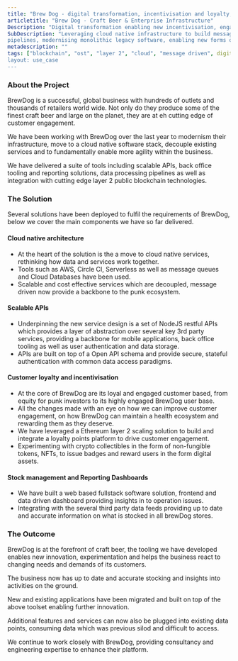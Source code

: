 ```yaml
---
title: "Brew Dog - digital transformation, incentivisation and loyalty, sprinkles of Blockchain"
articletitle: "Brew Dog - Craft Beer & Enterprise Infrastructure"
Description: "Digital transformation enabling new incentivisation, engagement and loyalty mechanisms"
SubDescription: "Leveraging cloud native infrastructure to build message driven data processing 
pipelines, modernising monolithic legacy software, enabling new forms of customer engagement and incentivisation"
metadescription: ""
tags: ["blockchain", "ost", "layer 2", "cloud", "message driven", digital transformation", "scaling", "incentivisation", "engagement"]
layout: use_case
---
```


### About the Project

BrewDog is a successful, global business with hundreds of outlets and thousands of retailers world wide.
Not only do they produce some of the finest craft beer and large on the planet, they are at eh cutting edge of customer engagement. 

We have been working with BrewDog over the last year to modernism their infrastructure, move to a cloud native software stack,
 decouple existing services and to fundamentally enable more agility within the business.  

We have delivered a suite of tools including scalable APIs, back office tooling and reporting solutions, data processing 
pipelines as well as integration with cutting edge layer 2 public blockchain technologies. 

### The Solution

Several solutions have been deployed to fulfil the requirements of BrewDog, below we cover the main components we have so far delivered. 

#### Cloud native architecture

* At the heart of the solution is the a move to cloud native services, rethinking how data and services work together.
* Tools such as AWS, Circle CI, Serverless as well as message queues and Cloud Databases have been used.
* Scalable and cost effective services which are decoupled, message driven now provide a backbone to the punk ecosystem.  

#### Scalable APIs

 * Underpinning the new service design is a set of NodeJS restful APIs which provides a layer of abstraction over several key 3rd party services, 
 providing a backbone for mobile applications, back office tooling as well as user authentication and data storage. 
* APIs are built on top of a Open API schema and provide secure, stateful authentication with common data access paradigms.

#### Customer loyalty and incentivisation

* At the core of BrewDog are its loyal and engaged customer based, from equity for punk investors to its highly engaged BrewDog user base. 
* All the changes made with an eye on how we can improve customer engagement, on how BrewDog can maintain a health ecosystem and rewarding them as they deserve. 
* We have leveraged a Ethereum layer 2 scaling solution to build and integrate a loyalty points platform to drive customer engagement. 
* Experimenting with crypto collectibles in the form of non-fungible tokens, NFTs, to issue badges and reward users in the form digital assets.    

#### Stock management and Reporting Dashboards 

* We have built a web based fullstack software solution, frontend and data driven dashboard providing insights in to operation issues.
* Integrating with the several third party data feeds providing up to date and accurate information on what is stocked in all brewDog stores.

### The Outcome

BrewDog is at the forefront of craft beer, the tooling we have developed enables new innovation, experimentation and helps the 
business react to changing needs and demands of its customers. 

The business now has up to date and accurate stocking and insights into activities on the ground.

New and existing applications have been migrated and built on top of the above toolset enabling further innovation.

Additional features and services can now also be plugged into existing data points, consuming data which was previous silod and difficult to access.

We continue to work closely with BrewDog, providing consultancy and engineering expertise to enhance their platform. 
